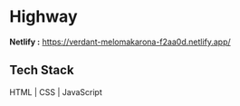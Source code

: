





# Highway

**Netlify :**  https://verdant-melomakarona-f2aa0d.netlify.app/
## Tech Stack

 HTML | CSS | JavaScript







